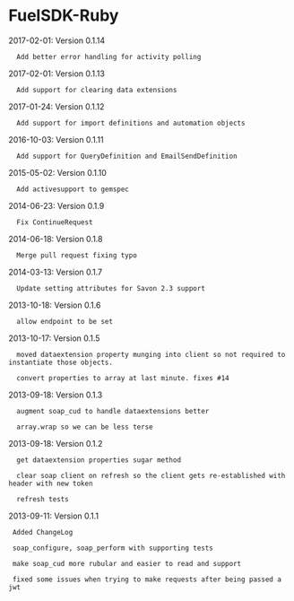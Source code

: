 FuelSDK-Ruby
============

2017-02-01: Version 0.1.14
```
  Add better error handling for activity polling
```

2017-02-01: Version 0.1.13
```
  Add support for clearing data extensions
```

2017-01-24: Version 0.1.12
```
  Add support for import definitions and automation objects
```

2016-10-03: Version 0.1.11
```
  Add support for QueryDefinition and EmailSendDefinition
```

2015-05-02: Version 0.1.10
```
  Add activesupport to gemspec
```

2014-06-23: Version 0.1.9
```
  Fix ContinueRequest
```

2014-06-18: Version 0.1.8
```
  Merge pull request fixing typo
```

2014-03-13: Version 0.1.7
```
  Update setting attributes for Savon 2.3 support
```

2013-10-18: Version 0.1.6
```
  allow endpoint to be set
```

2013-10-17: Version 0.1.5
```
  moved dataextension property munging into client so not required to instantiate those objects.

  convert properties to array at last minute. fixes #14
```

2013-09-18: Version 0.1.3
```
  augment soap_cud to handle dataextensions better

  array.wrap so we can be less terse
```

2013-09-18: Version 0.1.2
```
  get dataextension properties sugar method

  clear soap client on refresh so the client gets re-established with header with new token

  refresh tests
```

2013-09-11: Version 0.1.1
```
 Added ChangeLog

 soap_configure, soap_perform with supporting tests

 make soap_cud more rubular and easier to read and support

 fixed some issues when trying to make requests after being passed a jwt
```
